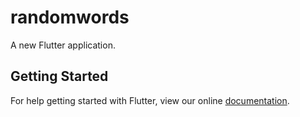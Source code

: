 # randomwords

A new Flutter application.

## Getting Started

For help getting started with Flutter, view our online
[documentation](https://flutter.io/).
